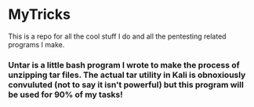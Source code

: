 # MyTricks

This is a repo for all the cool stuff I do and all the pentesting related programs I make.


### Untar is a little bash program I wrote to make the process of unzipping tar files. The actual tar utility in Kali is obnoxiously convuluted (not to say it isn't powerful) but this program will be used for 90% of my tasks!
